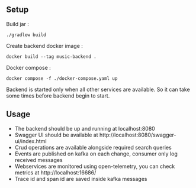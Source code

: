 
## Setup

Build jar :
```
./gradlew build
```

Create backend docker image :
```
docker build --tag music-backend .
```

Docker compose :
```
docker compose -f ./docker-compose.yaml up
```

Backend is started only when all other services are available. So it can take some times before backend begin to start.

## Usage

* The backend should be up and running at localhost:8080
* Swagger UI should be available at http://localhost:8080/swagger-ui/index.html
* Crud operations are available alongside required search queries
* Events are published on kafka on each change, consumer only log received messages
* Webservices are monitored using open-telemetry, you can check metrics at http://localhost:16686/
* Trace id and span id are saved inside kafka messages
